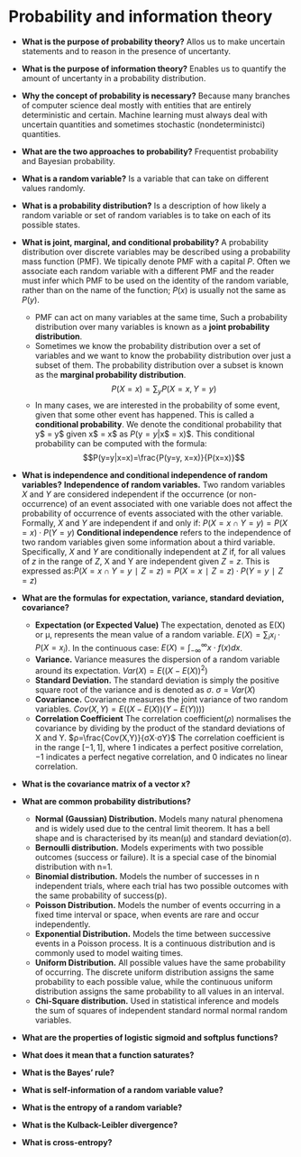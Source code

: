 # Probability and information theory

- **What is the purpose of probability theory?**
  Allos us to make uncertain statements and to reason in the presence of uncertanty.
- **What is the purpose of information theory?**
  Enables us to quantify the amount of uncertanty in a probability distribution.
- **Why the concept of probability is necessary?**
  Because many branches of computer science deal mostly with entities that are entirely deterministic and certain. Machine learning must always deal with uncertain quantities and sometimes stochastic (nondeterministci) quantities.
- **What are the two approaches to probability?**
  Frequentist probability and Bayesian probability.
- **What is a random variable?**
  Is a variable that can take on different values randomly.
- **What is a probability distribution?**
  Is a description of how likely a random variable or set of random variables is to take on each of its possible states.
- **What is joint, marginal, and conditional probability?**
  A probability distribution over discrete variables may be described using a probability mass function (PMF). We tipically denote PMF with a capital $P$. Often we associate each random variable with a different PMF and the reader must infer which PMF to be used on the identity of the random variable, rather than on the name of the function; $P(x)$ is usually not the same as $P(y)$.

  - PMF can act on many variables at the same time, Such a probability distribution over many variables is known as a **joint probability distribution**.
  - Sometimes we know the probability distribution over a set of variables and we want to know the probability distribution over just a subset of them. The probability distribution over a subset is known as the **marginal probability distribution**.
    $$P(X=x)=∑_{y}P(X=x,Y=y)$$
  - In many cases, we are interested in the probability of some event, given that some other event has happened. This is called a **conditional probability**. We denote the conditional probability that y$ = y$ given x$ = x$ as $P($y$= y|$x$ = x)$. This conditional probability can be computed with the formula:
  $$P(y=y|x=x)=\frac{P(y=y, x=x)}{P(x=x)}$$

- **What is independence and conditional independence of random variables?**
  **Independence of random variables.** Two random variables $X$ and $Y$ are considered independent if the occurrence (or non-occurrence) of an event associated with one variable does not affect the probability of occurrence of events associated with the other variable. Formally, $X$ and $Y$ are independent if and only if: $P(X=x∩Y=y)=P(X=x)⋅P(Y=y)$
  **Conditional independence** refers to the independence of two random variables given some information about a third variable. Specifically, $X$ and $Y$ are conditionally independent at $Z$ if, for all values of $z$ in the range of $Z$, X and Y are independent given $Z=z$. This is expressed as:$P(X=x∩Y=y∣Z=z)=P(X=x∣Z=z)⋅P(Y=y∣Z=z)$
- **What are the formulas for expectation, variance, standard deviation, covariance?**
  - **Expectation (or Expected Value)** The expectation, denoted as E(X) or μ, represents the mean value of a random variable. $E(X)=∑_{i}x_{i}⋅P(X=x_{i})$. In the continuous case: $E(X)=∫_{-∞}^{∞}x⋅f(x)dx$.
  - **Variance.** Variance measures the dispersion of a random variable around its expectation. $Var(X)=E((X-E(X))^2)$
  - **Standard Deviation.** The standard deviation is simply the positive square root of the variance and is denoted as $σ$. $σ=Var(X)$
  - **Covariance.** Covariance measures the joint variance of two random variables. $Cov(X,Y)=E((X-E(X))(Y-E(Y))))$
  - **Correlation Coefficient** The correlation coefficient($ρ$) normalises the covariance by dividing by the product of the standard deviations of X and Y. $ρ=\frac{Cov(X,Y)}{σX⋅σY}$
    The correlation coefficient is in the range $[-1,1]$, where 1 indicates a perfect positive correlation, $-1$ indicates a perfect negative correlation, and $0$ indicates no linear correlation.
- **What is the covariance matrix of a vector x?**

- **What are common probability distributions?**

  - **Normal (Gaussian) Distribution.** Models many natural phenomena and is widely used due to the central limit theorem. It has a bell shape and is characterised by its mean(μ) and standard deviation(σ).
  - **Bernoulli distribution.** Models experiments with two possible outcomes (success or failure). It is a special case of the binomial distribution with n=1.
  - **Binomial distribution.** Models the number of successes in n independent trials, where each trial has two possible outcomes with the same probability of success(p).
  - **Poisson Distribution.** Models the number of events occurring in a fixed time interval or space, when events are rare and occur independently.
  - **Exponential Distribution.** Models the time between successive events in a Poisson process. It is a continuous distribution and is commonly used to model waiting times.
  - **Uniform Distribution.** All possible values have the same probability of occurring. The discrete uniform distribution assigns the same probability to each possible value, while the continuous uniform distribution assigns the same probability to all values in an interval.
  - **Chi-Square distribution.** Used in statistical inference and models the sum of squares of independent standard normal normal random variables.

- **What are the properties of logistic sigmoid and softplus functions?**

- **What does it mean that a function saturates?**

- **What is the Bayes’ rule?**

- **What is self-information of a random variable value?**

- **What is the entropy of a random variable?**

- **What is the Kulback-Leibler divergence?**

- **What is cross-entropy?**
